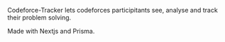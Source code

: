 Codeforce-Tracker lets codeforces participitants see, analyse and track their problem solving.

Made with Nextjs and Prisma.
